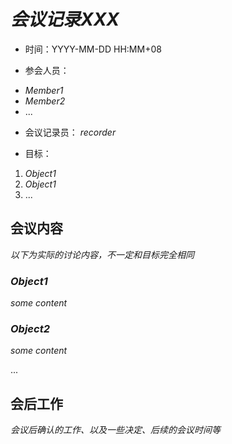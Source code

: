 # *会议记录XXX*

* 时间：YYYY-MM-DD HH:MM+08

* 参会人员：
- *Member1*
- *Member2*
- ...

* 会议记录员： *recorder*

* 目标：
1. *Object1*
2. *Object1*
3. ...

## 会议内容

*以下为实际的讨论内容，不一定和目标完全相同*

### *Object1*
*some content*

### *Object2*
*some content*

...

## 会后工作

*会议后确认的工作、以及一些决定、后续的会议时间等*
